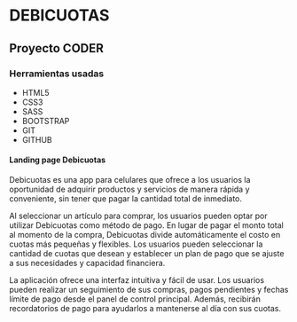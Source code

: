 # DEBICUOTAS

## Proyecto CODER

### Herramientas usadas
- HTML5 
- CSS3
- SASS
- BOOTSTRAP
- GIT
- GITHUB

#### Landing page Debicuotas
Debicuotas es una app para celulares que ofrece a los usuarios la oportunidad de adquirir productos y servicios de manera rápida y conveniente, sin tener que pagar la cantidad total de inmediato. 

Al seleccionar un artículo para comprar, los usuarios pueden optar por utilizar Debicuotas como método de pago. En lugar de pagar el monto total al momento de la compra, Debicuotas divide automáticamente el costo en cuotas más pequeñas y flexibles. Los usuarios pueden seleccionar la cantidad de cuotas que desean y establecer un plan de pago que se ajuste a sus necesidades y capacidad financiera.

La aplicación ofrece una interfaz intuitiva y fácil de usar. Los usuarios pueden realizar un seguimiento de sus compras, pagos pendientes y fechas límite de pago desde el panel de control principal. Además, recibirán recordatorios de pago para ayudarlos a mantenerse al día con sus cuotas.
